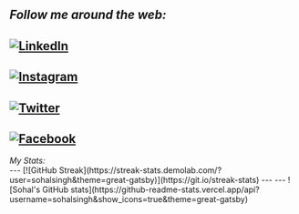 
<i>Follow me around the web:</i><br>
---
<a href="https://www.linkedin.com/in/sohal-singh-90a59227b/" target="_blank"><img src="https://img.shields.io/badge/LinkedIn-%230077B5.svg?&style=flat-square&logo=linkedin&logoColor=white" alt="LinkedIn"></a>
---
<a href="https://www.instagram.com/_sohal_singh_" target="_blank"><img src="https://img.shields.io/badge/Instagram-%23E4405F.svg?&style=flat-square&logo=instagram&logoColor=white" alt="Instagram"></a>
---
<a href="https://twitter.com/_sohal_singh_" target="_blank"><img src="https://img.shields.io/badge/Twitter-%231DA1F2.svg?&style=flat-square&logo=twitter&logoColor=white" alt="Twitter"></a>
---
<a href="https://facebook.com/profile.php?id=100069792408547" target="_blank"><img src="https://img.shields.io/badge/Facebook-%231DA1F2.svg?&style=flat-square&logo=facebook&logoColor=white" alt="Facebook"></a>
---
</div>
<i>My Stats:</i><br>
---
[![GitHub Streak](https://streak-stats.demolab.com/?user=sohalsingh&theme=great-gatsby)](https://git.io/streak-stats)
---
---
![Sohal's GitHub stats](https://github-readme-stats.vercel.app/api?username=sohalsingh&show_icons=true&theme=great-gatsby)
